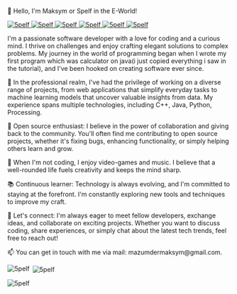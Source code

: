 <p>👋 Hello, I'm Maksym or Spelf in the E-World!</p>

<p>
  <span>
    <a href="https://github.com/ryo-ma/github-profile-trophy">
      <img
        src="https://github-profile-trophy.vercel.app/?username=5pelf&title=MultiLanguage&theme=nord&no-frame=true&column=1"
        alt="5pelf"
      />
    </a>
  </span>
  <span>
    <a href="https://github.com/ryo-ma/github-profile-trophy">
      <img
        src="https://github-profile-trophy.vercel.app/?username=5pelf&title=Commit&theme=nord&no-frame=true&column=1"
        alt="5pelf"
      />
    </a>
  </span>
  <span>
    <a href="https://github.com/ryo-ma/github-profile-trophy">
      <img
        src="https://github-profile-trophy.vercel.app/?username=5pelf&title=Repositories&theme=nord&no-frame=true&column=1"
        alt="5pelf"
      />
    </a>
  </span>
  <span>
    <a href="https://github.com/ryo-ma/github-profile-trophy">
      <img
        src="https://github-profile-trophy.vercel.app/?username=5pelf&title=Stars&theme=nord&no-frame=true&column=1"
        alt="5pelf"
      />
    </a>
  </span>
  <span>
    <a href="https://github.com/ryo-ma/github-profile-trophy">
      <img
        src="https://github-profile-trophy.vercel.app/?username=5pelf&title=Followers&theme=nord&no-frame=true&column=1"
        alt="5pelf"
      />
    </a>
  </span>
  <span>
    <a href="https://github.com/ryo-ma/github-profile-trophy">
      <img
        src="https://github-profile-trophy.vercel.app/?username=5pelf&title=Issues&theme=nord&no-frame=true&column=1"
        alt="5pelf"
      />
    </a>
  </span>
</p>

<p>I'm a passionate software developer with a love for coding and a curious mind. I thrive on challenges and enjoy crafting elegant solutions to complex problems. My journey in the world of programming began when I wrote my first program which was calculator on java(i just copied everything i saw in the tutorial), and I've been hooked on creating software ever since.</p>

<p>💼 In the professional realm, I've had the privilege of working on a diverse range of projects, from web applications that simplify everyday tasks to machine learning models that uncover valuable insights from data. My experience spans multiple technologies, including C++, Java, Python, Processing.</p>

<p>🌟 Open source enthusiast: I believe in the power of collaboration and giving back to the community. You'll often find me contributing to open source projects, whether it's fixing bugs, enhancing functionality, or simply helping others learn and grow.</p>

<p>🔧 When I'm not coding, I enjoy video-games and music. I believe that a well-rounded life fuels creativity and keeps the mind sharp.</p>

<p>📚 Continuous learner: Technology is always evolving, and I'm committed to staying at the forefront. I'm constantly exploring new tools and techniques to improve my craft.</p>

<p>🤝 Let's connect: I'm always eager to meet fellow developers, exchange ideas, and collaborate on exciting projects. Whether you want to discuss coding, share experiences, or simply chat about the latest tech trends, feel free to reach out!</p>

<p>📫 You can get in touch with me via mail: mazumdermaksym@gmail.com.</p>

<p><img align="left" src="https://github-readme-stats.vercel.app/api/top-langs?username=5pelf&show_icons=true&locale=en&layout=compact" alt="5pelf" /></p>

<p>&nbsp;<img align="center" src="https://github-readme-stats.vercel.app/api?username=5pelf&show_icons=true&locale=en" alt="5pelf" /></p>


<p align="left"> <img src="https://komarev.com/ghpvc/?username=5pelf&label=Profile%20views&color=0e75b6&style=flat" alt="5pelf" /> </p>
